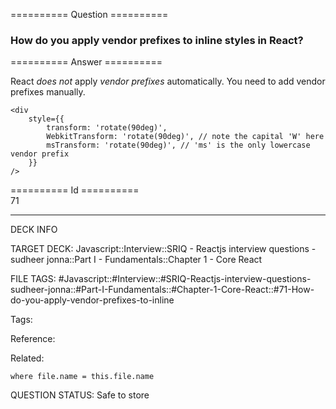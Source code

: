 ========== Question ==========  

### How do you apply vendor prefixes to inline styles in React?  

========== Answer ==========  

React _does not_ apply _vendor prefixes_ automatically. You need to add vendor prefixes manually.

<!-- codeblock-start -->
<pre><code class="hljs language-jsx">&#x3C;div
    style={{
        <span class="hljs-attr">transform</span>: <span class="hljs-string">'rotate(90deg)'</span>,
        <span class="hljs-title class_">WebkitTransform</span>: <span class="hljs-string">'rotate(90deg)'</span>, <span class="hljs-comment">// note the capital 'W' here</span>
        <span class="hljs-attr">msTransform</span>: <span class="hljs-string">'rotate(90deg)'</span>, <span class="hljs-comment">// 'ms' is the only lowercase vendor prefix</span>
    }}
/>
</code></pre>
<!-- codeblock-end -->

========== Id ==========  
71

---

DECK INFO

TARGET DECK: Javascript::Interview::SRIQ - Reactjs interview questions - sudheer jonna::Part I - Fundamentals::Chapter 1 - Core React

FILE TAGS: #Javascript::#Interview::#SRIQ-Reactjs-interview-questions-sudheer-jonna::#Part-I-Fundamentals::#Chapter-1-Core-React::#71-How-do-you-apply-vendor-prefixes-to-inline

Tags:

Reference:

Related:

```dataview
where file.name = this.file.name
```
QUESTION STATUS: Safe to store
